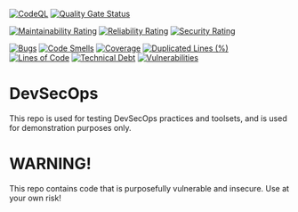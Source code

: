 [![CodeQL](https://github.com/AErmie/DevSecOps/actions/workflows/codeql-analysis.yml/badge.svg?branch=main)](https://github.com/AErmie/DevSecOps/actions/workflows/codeql-analysis.yml)
[![Quality Gate Status](https://sonarcloud.io/api/project_badges/measure?project=randomprojectkey&metric=alert_status)](https://sonarcloud.io/dashboard?id=randomprojectkey)

[![Maintainability Rating](https://sonarcloud.io/api/project_badges/measure?project=randomprojectkey&metric=sqale_rating)](https://sonarcloud.io/dashboard?id=randomprojectkey)
[![Reliability Rating](https://sonarcloud.io/api/project_badges/measure?project=randomprojectkey&metric=reliability_rating)](https://sonarcloud.io/dashboard?id=randomprojectkey)
[![Security Rating](https://sonarcloud.io/api/project_badges/measure?project=randomprojectkey&metric=security_rating)](https://sonarcloud.io/dashboard?id=randomprojectkey)

[![Bugs](https://sonarcloud.io/api/project_badges/measure?project=randomprojectkey&metric=bugs)](https://sonarcloud.io/dashboard?id=randomprojectkey)
[![Code Smells](https://sonarcloud.io/api/project_badges/measure?project=randomprojectkey&metric=code_smells)](https://sonarcloud.io/dashboard?id=randomprojectkey)
[![Coverage](https://sonarcloud.io/api/project_badges/measure?project=randomprojectkey&metric=coverage)](https://sonarcloud.io/dashboard?id=randomprojectkey)
[![Duplicated Lines (%)](https://sonarcloud.io/api/project_badges/measure?project=randomprojectkey&metric=duplicated_lines_density)](https://sonarcloud.io/dashboard?id=randomprojectkey)
[![Lines of Code](https://sonarcloud.io/api/project_badges/measure?project=randomprojectkey&metric=ncloc)](https://sonarcloud.io/dashboard?id=randomprojectkey)
[![Technical Debt](https://sonarcloud.io/api/project_badges/measure?project=randomprojectkey&metric=sqale_index)](https://sonarcloud.io/dashboard?id=randomprojectkey)
[![Vulnerabilities](https://sonarcloud.io/api/project_badges/measure?project=randomprojectkey&metric=vulnerabilities)](https://sonarcloud.io/dashboard?id=randomprojectkey)

# DevSecOps
This repo is used for testing DevSecOps practices and toolsets, and is used for demonstration purposes only. 

# WARNING!
This repo contains code that is purposefully vulnerable and insecure. Use at your own risk!
